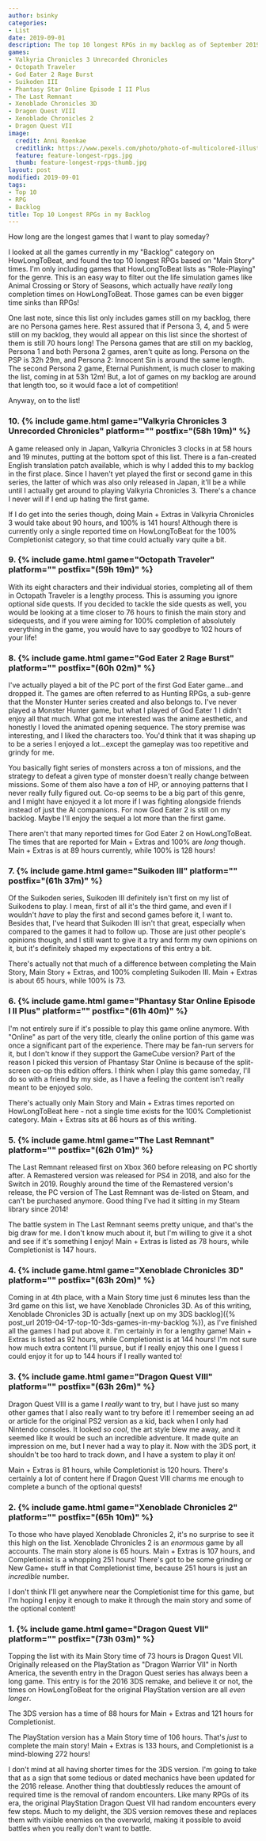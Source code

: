 ```yaml
---
author: bsinky
categories:
- List
date: 2019-09-01
description: The top 10 longest RPGs in my backlog as of September 2019!
games:
- Valkyria Chronicles 3 Unrecorded Chronicles
- Octopath Traveler
- God Eater 2 Rage Burst
- Suikoden III
- Phantasy Star Online Episode I II Plus
- The Last Remnant
- Xenoblade Chronicles 3D
- Dragon Quest VIII
- Xenoblade Chronicles 2
- Dragon Quest VII
image:
  credit: Anni Roenkae
  creditlink: https://www.pexels.com/photo/photo-of-multicolored-illustration-2832382/
  feature: feature-longest-rpgs.jpg
  thumb: feature-longest-rpgs-thumb.jpg
layout: post
modified: 2019-09-01
tags:
- Top 10
- RPG
- Backlog
title: Top 10 Longest RPGs in my Backlog
---
```


How long are the longest games that I want to play someday?

I looked at all the games currently in my "Backlog" category on HowLongToBeat,
and found the top 10 longest RPGs based on "Main Story" times. I'm only
including games that HowLongToBeat lists as "Role-Playing" for the genre. This
is an easy way to filter out the life simulation games like Animal Crossing or
Story of Seasons, which actually have *really* long completion times on
HowLongToBeat. Those games can be even bigger time sinks than RPGs!

<!--more-->

One last note, since this list only includes games still on my backlog, there
are no Persona games here. Rest assured that if Persona 3, 4, and 5 were still
on my backlog, they would all appear on this list since the shortest of them is
still 70 hours long! The Persona games that are still on my backlog, Persona 1
and both Persona 2 games, aren't quite as long. Persona on the PSP is 32h 29m,
and Persona 2: Innocent Sin is around the same length. The second Persona 2
game, Eternal Punishment, is much closer to making the list, coming in at 53h
12m! But, a lot of games on my backlog are around that length too, so it would
face a lot of competition!

Anyway, on to the list!

### 10. {% include game.html game="Valkyria Chronicles 3 Unrecorded Chronicles" platform="" postfix="(58h 19m)" %}

A game released only in Japan, Valkyria Chronicles 3 clocks in at 58 hours and
19 minutes, putting at the bottom spot of this list. There is a fan-created
English translation patch available, which is why I added this to my backlog in
the first place. Since I haven't yet played the first or second game in this
series, the latter of which was also only released in Japan, it'll be a while
until I actually get around to playing Valkyria Chronicles 3. There's a chance I
never will if I end up hating the first game.

If I do get into the series though, doing Main + Extras in Valkyria Chronicles 3
would take about 90 hours, and 100% is 141 hours! Although there is currently
only a single reported time on HowLongToBeat for the 100% Completionist
category, so that time could actually vary quite a bit.

### 9. {% include game.html game="Octopath Traveler" platform="" postfix="(59h 19m)" %}

With its eight characters and their individual stories, completing all of them
in Octopath Traveler is a lengthy process. This is assuming you ignore optional
side quests. If you decided to tackle the side quests as well, you would be
looking at a time closer to 76 hours to finish the main story and sidequests,
and if you were aiming for 100% completion of absolutely everything in the game,
you would have to say goodbye to 102 hours of your life!

### 8. {% include game.html game="God Eater 2 Rage Burst" platform="" postfix="(60h 02m)" %}

I've actually played a bit of the PC port of the first God Eater game...and
dropped it. The games are often referred to as Hunting RPGs, a sub-genre that
the Monster Hunter series created and also belongs to. I've never played a
Monster Hunter game, but what I played of God Eater 1 I didn't enjoy all that
much. What got me interested was the anime aesthetic, and honestly I loved the
animated opening sequence. The story premise was interesting, and I liked the
characters too. You'd think that it was shaping up to be a series I enjoyed a
lot...except the gameplay was too repetitive and grindy for me.

You basically fight series of monsters across a ton of missions, and the
strategy to defeat a given type of monster doesn't really change between
missions. Some of them also have a *ton* of HP, or annoying patterns that I
never really fully figured out. Co-op seems to be a big part of this genre, and
I might have enjoyed it a lot more if I was fighting alongside friends instead
of just the AI companions. For now God Eater 2 is still on my backlog. Maybe
I'll enjoy the sequel a lot more than the first game.

There aren't that many reported times for God Eater 2 on HowLongToBeat. The
times that are reported for Main + Extras and 100% are *long* though. Main +
Extras is at 89 hours currently, while 100% is 128 hours!

### 7. {% include game.html game="Suikoden III" platform="" postfix="(61h 37m)" %}

Of the Suikoden series, Suikoden III definitely isn't first on my list of
Suikodens to play. I mean, first of all it's the third game, and even if I
wouldn't *have* to play the first and second games before it, I want to. Besides
that, I've heard that Suikoden III isn't that great, especially when compared to
the games it had to follow up. Those are just other people's opinions though,
and I still want to give it a try and form my own opinions on it, but it's
definitely shaped my expectations of this entry a bit.

There's actually not that much of a difference between completing the Main
Story, Main Story + Extras, and 100% completing Suikoden III. Main + Extras is
about 65 hours, while 100% is 73.

### 6. {% include game.html game="Phantasy Star Online Episode I II Plus" platform="" postfix="(61h 40m)" %}

I'm not entirely sure if it's possible to play this game online anymore. With
"Online" as part of the very title, clearly the online portion of this game was
once a significant part of the experience. There may be fan-run servers for it,
but I don't know if they support the GameCube version? Part of the reason I
picked this version of Phantasy Star Online is because of the split-screen co-op
this edition offers. I think when I play this game someday, I'll do so with a
friend by my side, as I have a feeling the content isn't really meant to be
enjoyed solo.

There's actually only Main Story and Main + Extras times reported on
HowLongToBeat here - not a single time exists for the 100% Completionist
category. Main + Extras sits at 86 hours as of this writing.

### 5. {% include game.html game="The Last Remnant" platform="" postfix="(62h 01m)" %}

The Last Remnant released first on Xbox 360 before releasing on PC shortly
after. A Remastered version was released for PS4 in 2018, and also for the
Switch in 2019. Roughly around the time of the Remastered version's release, the
PC version of The Last Remnant was de-listed on Steam, and can't be purchased
anymore. Good thing I've had it sitting in my Steam library since 2014!

The battle system in The Last Remnant seems pretty unique, and that's the big
draw for me. I don't know much about it, but I'm willing to give it a shot and
see if it's something I enjoy! Main + Extras is listed as 78 hours, while
Completionist is 147 hours.

### 4. {% include game.html game="Xenoblade Chronicles 3D" platform="" postfix="(63h 20m)" %}

Coming in at 4th place, with a Main Story time just 6 minutes less than the 3rd
game on this list, we have Xenoblade Chronicles 3D. As of this writing,
Xenoblade Chronicles 3D is
actually
[next up on my 3DS backlog]({% post_url 2019-04-17-top-10-3ds-games-in-my-backlog %}),
as I've finished all the games I had put above it. I'm certainly in for a
lengthy game! Main + Extras is listed as 92 hours, while Completionist is at 144
hours! I'm not sure how much extra content I'll pursue, but if I really enjoy
this one I guess I could enjoy it for up to 144 hours if I really wanted to!

### 3. {% include game.html game="Dragon Quest VIII" platform="" postfix="(63h 26m)" %}

Dragon Quest VIII is a game I *really* want to try, but I have just so many
other games that I also really want to try before it! I remember seeing an ad or
article for the original PS2 version as a kid, back when I only had Nintendo
consoles. It looked *so cool*, the art style blew me away, and it seemed like it
would be such an incredible adventure. It made quite an impression on me, but I
never had a way to play it. Now with the 3DS port, it shouldn't be too hard to
track down, and I have a system to play it on!

Main + Extras is 81 hours, while Completionist is 120 hours. There's certainly a
lot of content here if Dragon Quest VIII charms me enough to complete a bunch of
the optional quests!

### 2. {% include game.html game="Xenoblade Chronicles 2" platform="" postfix="(65h 10m)" %}

To those who have played Xenoblade Chronicles 2, it's no surprise to see it this
high on the list. Xenoblade Chronicles 2 is an *enormous* game by all accounts.
The main story alone is 65 hours. Main + Extras is 107 hours, and Completionist
is a whopping 251 hours! There's got to be some grinding or New Game+ stuff in
that Completionist time, because 251 hours is just an *incredible* number.

I don't think I'll get anywhere near the Completionist time for this game, but
I'm hoping I enjoy it enough to make it through the main story and some of the
optional content!

### 1. {% include game.html game="Dragon Quest VII" platform="" postfix="(73h 03m)" %}

Topping the list with its Main Story time of 73 hours is Dragon Quest VII.
Originally released on the PlayStation as "Dragon Warrior VII" in North America,
the seventh entry in the Dragon Quest series has always been a long game. This
entry is for the 2016 3DS remake, and believe it or not, the times on
HowLongToBeat for the original PlayStation version are all *even longer*.

The 3DS version has a time of 88 hours for Main + Extras and 121 hours for
Completionist.

The PlayStation version has a Main Story time of 106 hours. That's *just* to
complete the main story! Main + Extras is 133 hours, and Completionist is a
mind-blowing 272 hours!

I don't mind at all having shorter times for the 3DS version. I'm going to take
that as a sign that some tedious or dated mechanics have been updated for the
2016 release. Another thing that doubtlessly reduces the amount of required time
is the removal of random encounters. Like many RPGs of its era, the original
PlayStation Dragon Quest VII had random encounters every few steps. Much to my
delight, the 3DS version removes these and replaces them with visible enemies on
the overworld, making it possible to avoid battles when you really don't want to
battle.
